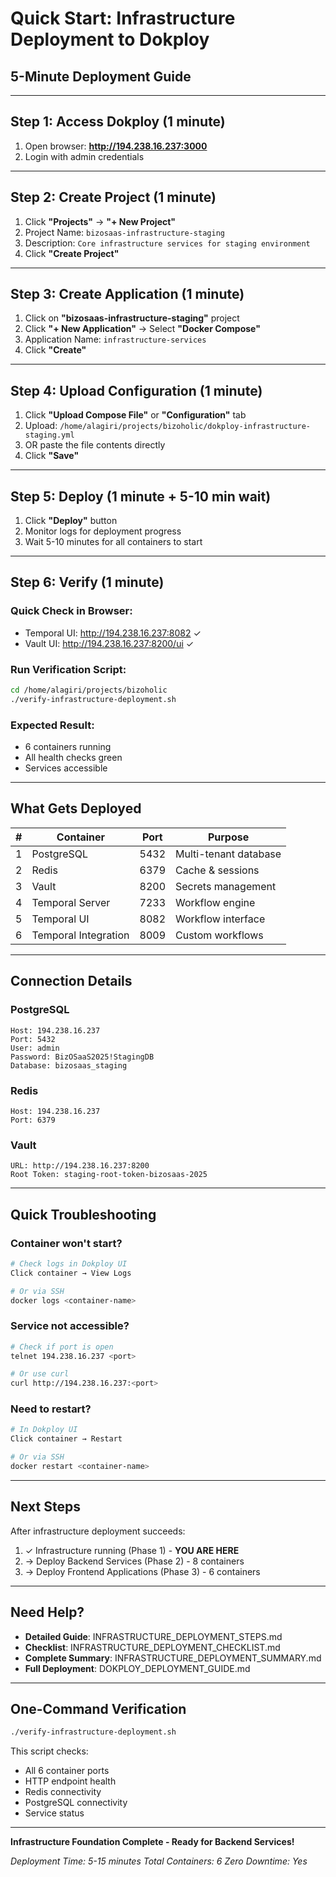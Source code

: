 # Quick Start: Infrastructure Deployment to Dokploy

## 5-Minute Deployment Guide

---

## Step 1: Access Dokploy (1 minute)

1. Open browser: **http://194.238.16.237:3000**
2. Login with admin credentials

---

## Step 2: Create Project (1 minute)

1. Click **"Projects"** → **"+ New Project"**
2. Project Name: `bizosaas-infrastructure-staging`
3. Description: `Core infrastructure services for staging environment`
4. Click **"Create Project"**

---

## Step 3: Create Application (1 minute)

1. Click on **"bizosaas-infrastructure-staging"** project
2. Click **"+ New Application"** → Select **"Docker Compose"**
3. Application Name: `infrastructure-services`
4. Click **"Create"**

---

## Step 4: Upload Configuration (1 minute)

1. Click **"Upload Compose File"** or **"Configuration"** tab
2. Upload: `/home/alagiri/projects/bizoholic/dokploy-infrastructure-staging.yml`
3. OR paste the file contents directly
4. Click **"Save"**

---

## Step 5: Deploy (1 minute + 5-10 min wait)

1. Click **"Deploy"** button
2. Monitor logs for deployment progress
3. Wait 5-10 minutes for all containers to start

---

## Step 6: Verify (1 minute)

### Quick Check in Browser:
- Temporal UI: http://194.238.16.237:8082 ✓
- Vault UI: http://194.238.16.237:8200/ui ✓

### Run Verification Script:
```bash
cd /home/alagiri/projects/bizoholic
./verify-infrastructure-deployment.sh
```

### Expected Result:
- 6 containers running
- All health checks green
- Services accessible

---

## What Gets Deployed

| # | Container | Port | Purpose |
|---|-----------|------|---------|
| 1 | PostgreSQL | 5432 | Multi-tenant database |
| 2 | Redis | 6379 | Cache & sessions |
| 3 | Vault | 8200 | Secrets management |
| 4 | Temporal Server | 7233 | Workflow engine |
| 5 | Temporal UI | 8082 | Workflow interface |
| 6 | Temporal Integration | 8009 | Custom workflows |

---

## Connection Details

### PostgreSQL
```
Host: 194.238.16.237
Port: 5432
User: admin
Password: BizOSaaS2025!StagingDB
Database: bizosaas_staging
```

### Redis
```
Host: 194.238.16.237
Port: 6379
```

### Vault
```
URL: http://194.238.16.237:8200
Root Token: staging-root-token-bizosaas-2025
```

---

## Quick Troubleshooting

### Container won't start?
```bash
# Check logs in Dokploy UI
Click container → View Logs

# Or via SSH
docker logs <container-name>
```

### Service not accessible?
```bash
# Check if port is open
telnet 194.238.16.237 <port>

# Or use curl
curl http://194.238.16.237:<port>
```

### Need to restart?
```bash
# In Dokploy UI
Click container → Restart

# Or via SSH
docker restart <container-name>
```

---

## Next Steps

After infrastructure deployment succeeds:

1. ✓ Infrastructure running (Phase 1) - **YOU ARE HERE**
2. → Deploy Backend Services (Phase 2) - 8 containers
3. → Deploy Frontend Applications (Phase 3) - 6 containers

---

## Need Help?

- **Detailed Guide**: INFRASTRUCTURE_DEPLOYMENT_STEPS.md
- **Checklist**: INFRASTRUCTURE_DEPLOYMENT_CHECKLIST.md
- **Complete Summary**: INFRASTRUCTURE_DEPLOYMENT_SUMMARY.md
- **Full Deployment**: DOKPLOY_DEPLOYMENT_GUIDE.md

---

## One-Command Verification

```bash
./verify-infrastructure-deployment.sh
```

This script checks:
- All 6 container ports
- HTTP endpoint health
- Redis connectivity
- PostgreSQL connectivity
- Service status

---

**Infrastructure Foundation Complete - Ready for Backend Services!**

*Deployment Time: 5-15 minutes*
*Total Containers: 6*
*Zero Downtime: Yes*
